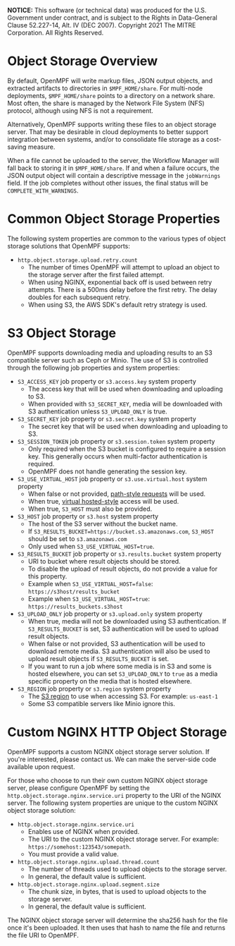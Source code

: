 **NOTICE:** This software (or technical data) was produced for the U.S. Government under contract, and is subject to the
Rights in Data-General Clause 52.227-14, Alt. IV (DEC 2007). Copyright 2021 The MITRE Corporation. All Rights Reserved.

# Object Storage Overview

By default, OpenMPF will write markup files, JSON output objects, and extracted artifacts to directories in 
`$MPF_HOME/share`. For multi-node deployments, `$MPF_HOME/share` points to a directory on a network share. 
Most often, the share is managed by the Network File System (NFS) protocol, although using NFS is not a requirement.

Alternatively, OpenMPF supports writing these files to an object storage server. That may be desirable in cloud 
deployments to better support integration between systems, and/or to consolidate file storage as a cost-saving measure.

When a file cannot be uploaded to the server, the Workflow Manager will fall back to storing it in `$MPF_HOME/share`. 
If and when a failure occurs, the JSON output object will contain a descriptive message in the `jobWarnings` field. 
If the job completes without other issues, the final status will be `COMPLETE_WITH_WARNINGS`.

# Common Object Storage Properties

The following system properties are common to the various types of object storage solutions that OpenMPF supports:

- `http.object.storage.upload.retry.count`
    - The number of times OpenMPF will attempt to upload an object to the storage server after the first failed attempt.
    - When using NGINX, exponential back off is used between retry attempts. There is a 500ms delay before the 
      first retry. The delay doubles for each subsequent retry.
    - When using S3, the AWS SDK's default retry strategy is used.


# S3 Object Storage
OpenMPF supports downloading media and uploading results to an S3 compatible 
server such as Ceph or Minio. The use of S3 is controlled through the 
following job properties and system properties:

- `S3_ACCESS_KEY` job property or `s3.access.key` system property
    - The access key that will be used when downloading and uploading to S3.
    - When provided with `S3_SECRET_KEY`, media will be downloaded with S3
      authentication unless `S3_UPLOAD_ONLY` is true.
- `S3_SECRET_KEY` job property or `s3.secret.key` system property
    - The secret key that will be used when downloading and uploading to S3.
- `S3_SESSION_TOKEN` job property or `s3.session.token` system property
    - Only required when the S3 bucket is configured to require a session key. 
      This generally occurs when multi-factor authentication is required.
    - OpenMPF does not handle generating the session key.
- `S3_USE_VIRTUAL_HOST` job property or `s3.use.virtual.host` system property
    - When false or not provided, 
      [path-style requests](https://docs.aws.amazon.com/AmazonS3/latest/userguide/VirtualHosting.html#path-style-access) 
      will be used.
    - When true, 
      [virtual hosted-style](https://docs.aws.amazon.com/AmazonS3/latest/userguide/VirtualHosting.html#virtual-hosted-style-access) 
      access will be used.
    - When true, `S3_HOST` must also be provided.
- `S3_HOST` job property or `s3.host` system property
    - The host of the S3 server without the bucket name.
    - If `S3_RESULTS_BUCKET=https://bucket.s3.amazonaws.com`, `S3_HOST` should be 
      set to `s3.amazonaws.com`
    - Only used when `S3_USE_VIRTUAL_HOST=true`.
- `S3_RESULTS_BUCKET` job property or `s3.results.bucket` system property
    - URI to bucket where result objects should be stored.
    - To disable the upload of result objects, do not provide a value for this property.
    - Example when `S3_USE_VIRTUAL_HOST=false`: `https://s3host/results_bucket`
    - Example when `S3_USE_VIRTUAL_HOST=true`: `https://results_buckets.s3host`
- `S3_UPLOAD_ONLY` job property or `s3.upload.only` system property
    - When true, media will not be downloaded using S3 authentication.
      If `S3_RESULTS_BUCKET` is set, S3 authentication will be used to upload result objects.
    - When false or not provided, S3 authentication will be used to download remote media.
      S3 authentication will also be used to upload result objects if `S3_RESULTS_BUCKET` is set.
    - If you want to run a job where some media is in S3 and some is hosted elsewhere,
      you can set `S3_UPLOAD_ONLY` to `true` as a media specific property on the media that is hosted elsewhere.
- `S3_REGION` job property or `s3.region` system property
    - The [S3 region](https://docs.aws.amazon.com/general/latest/gr/rande.html#regional-endpoints) 
      to use when accessing S3. For example: `us-east-1` 
    - Some S3 compatible servers like Minio ignore this.


# Custom NGINX HTTP Object Storage

OpenMPF supports a custom NGINX object storage server solution. If you're interested, please contact us. 
We can make the server-side code available upon request.

For those who choose to run their own custom NGINX object storage server, please configure OpenMPF by setting 
the `http.object.storage.nginx.service.uri` property to the URI of the NGINX server. 
The following system properties are unique to the custom NGINX object storage solution:

- `http.object.storage.nginx.service.uri`
    - Enables use of NGINX when provided.
    - The URI to the custom NGINX object storage server. For example:  `https://somehost:123543/somepath`.
    - You must provide a valid value.
- `http.object.storage.nginx.upload.thread.count`
    - The number of threads used to upload objects to the storage server.
    - In general, the default value is sufficient.
- `http.object.storage.nginx.upload.segment.size`
    - The chunk size, in bytes, that is used to upload objects to the storage server.
    - In general, the default value is sufficient.

The NGINX object storage server will determine the sha256 hash for the file once it's been uploaded. 
It then uses that hash to name the file and returns the file URI to OpenMPF.


